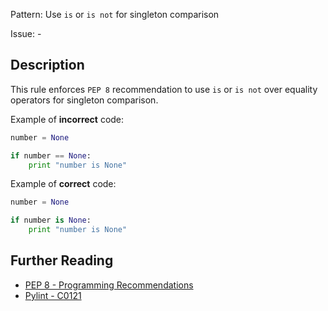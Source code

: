 Pattern: Use `is` or `is not` for singleton comparison

Issue: -

## Description

This rule enforces `PEP 8` recommendation to use `is` or `is not` over equality operators for singleton comparison. 


Example of **incorrect** code:

```python
number = None

if number == None:
    print "number is None"
```

Example of **correct** code:


```python
number = None

if number is None:
    print "number is None"
```

## Further Reading

* [PEP 8 - Programming Recommendations](https://www.python.org/dev/peps/pep-0008/#programming-recommendations)
* [Pylint - C0121](http://pylint-messages.wikidot.com/messages:c0121)
